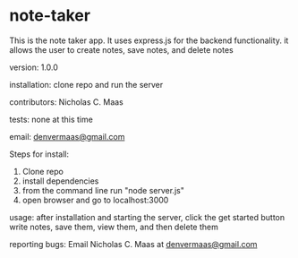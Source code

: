 # note-taker
This is the note taker app. It uses express.js for the backend functionality.
it allows the user to create notes, save notes, and delete notes

version: 1.0.0

installation: clone repo and run the server

contributors: Nicholas C. Maas

tests: none at this time

email: denvermaas@gmail.com

Steps for install:
1. Clone repo
2. install dependencies
3. from the command line run "node server.js"
4. open browser and go to localhost:3000

usage:
after installation and starting the server, click the get started button
write notes, save them, view them, and then delete them

reporting bugs:
Email Nicholas C. Maas at denvermaas@gmail.com